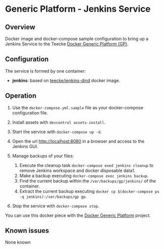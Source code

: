 # Generic Platform - Jenkins Service

## Overview

Docker image and docker-compose sample configuration to bring up a Jenkins Service to the Teecke [Docker Generic Platform (GP)](https://github.com/teecke/docker-generic-platform).

## Configuration

The service is formed by one container:

- **jenkins**: based on [teecke/jenkins-dind](https://hub.docker.com/r/teecke/jenkins-dind) docker image.

## Operation

1. Use the `docker-compose.yml.sample` file as your docker-compose configuration file.

2. Install assets with `devcontrol assets-install`.

3. Start the service with `docker-compose up -d`.

4. Open the url <http://localhost:8080> in a browser and access to the Jenkins GUI.

5. Manage backups of your files:

   1. Execute the cleanup task `docker-compose exed jenkins cleanup` to remove Jenkins workspace and docker disposable data1.
   2. Make a backup executing `docker-compose exec jenkins backup`.
   3. Find the current backup within the `/var/backups/gp/jenkins/` of the container.
   4. Extract the current backup executing `docker cp $(docker-compose ps -q jenkins):/var/backups/gp gp`.

6. Stop the service with `docker-compose stop`.

You can use this docker piece with the [Docker Generic Platform](https://github.com/teecke/docker-generic-platform) project.

## Known issues

None known
